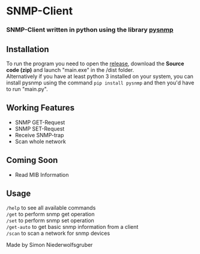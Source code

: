 # SNMP-Client

### SNMP-Client written in python using the library [pysnmp](https://github.com/etingof/pysnmp)

## Installation

To run the program you need to open the [release](https://github.com/simonnieder/snmp-client/releases/), download the **Source code (zip)** and launch "main.exe" in the /dist folder.  
Alternatively if you have at least python 3 installed on your system, you can install pysnmp using the command `pip install pysnmp` and then you'd have to run "main.py".

## Working Features

- SNMP GET-Request
- SNMP SET-Request
- Receive SNMP-trap
- Scan whole network

## Coming Soon

- Read MIB Information

## Usage

`/help` to see all available commands  
`/get` to perform snmp get operation  
`/set` to perform snmp set operation  
`/get-auto` to get basic snmp information from a client  
`/scan` to scan a network for snmp devices

Made by Simon Niederwolfsgruber
